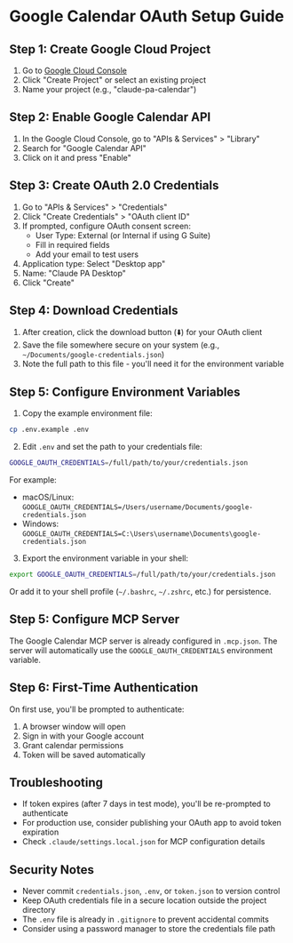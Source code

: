 # Google Calendar OAuth Setup Guide

## Step 1: Create Google Cloud Project

1. Go to [Google Cloud Console](https://console.cloud.google.com/)
2. Click "Create Project" or select an existing project
3. Name your project (e.g., "claude-pa-calendar")

## Step 2: Enable Google Calendar API

1. In the Google Cloud Console, go to "APIs & Services" > "Library"
2. Search for "Google Calendar API"
3. Click on it and press "Enable"

## Step 3: Create OAuth 2.0 Credentials

1. Go to "APIs & Services" > "Credentials"
2. Click "Create Credentials" > "OAuth client ID"
3. If prompted, configure OAuth consent screen:
   - User Type: External (or Internal if using G Suite)
   - Fill in required fields
   - Add your email to test users
4. Application type: Select "Desktop app"
5. Name: "Claude PA Desktop"
6. Click "Create"

## Step 4: Download Credentials

1. After creation, click the download button (⬇️) for your OAuth client
2. Save the file somewhere secure on your system (e.g., `~/Documents/google-credentials.json`)
3. Note the full path to this file - you'll need it for the environment variable

## Step 5: Configure Environment Variables

1. Copy the example environment file:
```bash
cp .env.example .env
```

2. Edit `.env` and set the path to your credentials file:
```bash
GOOGLE_OAUTH_CREDENTIALS=/full/path/to/your/credentials.json
```

For example:
- macOS/Linux: `GOOGLE_OAUTH_CREDENTIALS=/Users/username/Documents/google-credentials.json`
- Windows: `GOOGLE_OAUTH_CREDENTIALS=C:\Users\username\Documents\google-credentials.json`

3. Export the environment variable in your shell:
```bash
export GOOGLE_OAUTH_CREDENTIALS=/full/path/to/your/credentials.json
```

Or add it to your shell profile (`~/.bashrc`, `~/.zshrc`, etc.) for persistence.

## Step 5: Configure MCP Server

The Google Calendar MCP server is already configured in `.mcp.json`. The server will automatically use the `GOOGLE_OAUTH_CREDENTIALS` environment variable.

## Step 6: First-Time Authentication

On first use, you'll be prompted to authenticate:
1. A browser window will open
2. Sign in with your Google account
3. Grant calendar permissions
4. Token will be saved automatically

## Troubleshooting

- If token expires (after 7 days in test mode), you'll be re-prompted to authenticate
- For production use, consider publishing your OAuth app to avoid token expiration
- Check `.claude/settings.local.json` for MCP configuration details

## Security Notes

- Never commit `credentials.json`, `.env`, or `token.json` to version control
- Keep OAuth credentials file in a secure location outside the project directory
- The `.env` file is already in `.gitignore` to prevent accidental commits
- Consider using a password manager to store the credentials file path